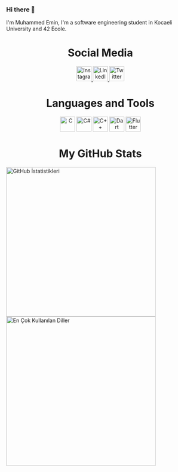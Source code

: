 ### Hi there 👋

I'm Muhammed Emin, I'm a software engineering student in Kocaeli University and 42 Ecole.

<h1 align="center">Social Media</h1>

<p align="center">
  <a href="https://www.instagram.com/em1ncaglar/">
    <img src="https://img.shields.io/badge/-Instagram-C13584?style=flat-square&labelColor=C13584&logo=instagram&logoColor=white" alt="Instagram" height="40">
  </a>
  <a href="https://www.linkedin.com/in/muhammed-emin-%C3%A7a%C4%9Flar-361538226/">
    <img src="https://img.shields.io/badge/LinkedIn-0077B5?style=flat-square&logo=linkedin&logoColor=white" alt="LinkedIn" height="40">
  </a>
  <a href="https://twitter.com/em1nc4glar">
    <img src="https://img.shields.io/badge/-Twitter-1DA1F2?style=flat-square&labelColor=1DA1F2&logo=twitter&logoColor=white" alt="Twitter" height="40">
  </a>
</p>




<h1 align="center">Languages and Tools</h1>

<p align="center">
  <img src="https://img.shields.io/badge/-C-A8B9CC?style=flat-square&logo=c&logoColor=white" alt="C" height="40">
  <img src="https://img.shields.io/badge/-C%23-239120?style=flat-square&logo=csharp&logoColor=white" alt="C#" height="40">
  <img src="https://img.shields.io/badge/-C%2B%2B-00599C?style=flat-square&logo=c%2B%2B&logoColor=white" alt="C++" height="40">
  <img src="https://img.shields.io/badge/-Dart-0175C2?style=flat-square&logo=dart&logoColor=white" alt="Dart" height="40">
  <img src="https://img.shields.io/badge/-Flutter-02569B?style=flat-square&logo=flutter&logoColor=white" alt="Flutter" height="40">
</p>

<h1 align="center">My GitHub Stats</h1>
<p float="left">
  <img src="https://github-readme-stats.vercel.app/api?username=Caglaar&show_icons=true&hide=contribs,stars&theme=radical" alt="GitHub İstatistikleri" width="400">
  <img src="https://github-readme-stats.vercel.app/api/top-langs/?username=Caglaar&layout=compact&theme=radical" alt="En Çok Kullanılan Diller" width="400">
</p>




